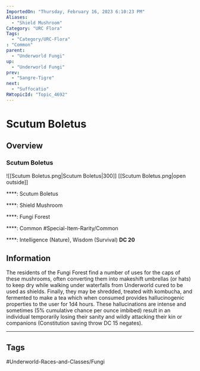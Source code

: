 ```yaml
---
ImportedOn: "Thursday, February 16, 2023 6:10:23 PM"
Aliases:
  - "Shield Mushroom"
Category: "URC Flora"
Tags:
  - "Category/URC-Flora"
: "Common"
parent:
  - "Underworld Fungi"
up:
  - "Underworld Fungi"
prev:
  - "Sangre-Tigre"
next:
  - "Suffocatio"
RWtopicId: "Topic_4692"
---
```

# Scutum Boletus
## Overview
### Scutum Boletus
![[Scutum Boletus.png|Scutum Boletus|300]]
[[Scutum Boletus.png|open outside]]

****: Scutum Boletus

****: Shield Mushroom

****: Fungi Forest

****: Common
#Special-Item-Rarity/Common

****: Intelligence (Nature), Wisdom (Survival) **DC 20**

## Information
The residents of the Fungi Forest find a number of uses for the caps of these mushrooms, often converting them into makeshift umbrellas (or hats) to keep dry while walking under waterfalls from Underworld cured to be used as shields. Finally, they may be shredded, treated with kombucha, and fermented to make a tea which when consumed provides hallucinogenic properties to the user for 1d4 hours. These hallucinations are intense and sometimes (5% cumulative chance per ounce imbibed) result in an individual temporarily losing their sanity and wildly attacking their kin or companions (Constitution saving throw DC 15 negates).


---
## Tags
#Underworld-Races-and-Classes/Fungi

